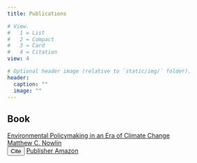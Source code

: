 ```yaml
---
title: Publications

# View.
#   1 = List
#   2 = Compact
#   3 = Card
#   4 = Citation
view: 4

# Optional header image (relative to `static/img/` folder).
header:
  caption: ""
  image: ""
---
```


## Book 

<div class="view-list-item" itemscope itemtype="http://schema.org/ScholarlyArticle">
  <i class="far fa-file-alt pub-icon" aria-hidden="true"></i>
  <a href="/publication/env-book/" itemprop="url"><span itemprop="name">Environmental Policymaking in an Era of Climate Change</span></a>
<div class="article-metadata" itemprop="author">
<span itemprop="author name" itemtype="http://schema.org/Person"><a href="/authors/admin/">Matthew C. Nowlin</a></span>
</div>
  
<div class="btn-links">
<button type="button" class="btn btn-outline-primary my-1 mr-1 btn-sm js-cite-modal"
        data-filename="/publication/env-book/env-book.bib">
  Cite
</button>

<a class="btn btn-outline-primary my-1 mr-1 btn-sm" href="https://www.routledge.com/Environmental-Policymaking-in-an-Era-of-Climate-Change-1st-Edition/Nowlin/p/book/9781138216938" target="_blank" rel="noopener">
    Publisher
  </a>

  
<a class="btn btn-outline-primary my-1 mr-1 btn-sm" href="https://www.amazon.com/Environmental-Policymaking-Era-Climate-Change/dp/1138216933/ref=sr_1_2?keywords=Environmental&#43;Policymaking&#43;in&#43;an&#43;Era&#43;of&#43;Climate&#43;Change&amp;qid=1560292196&amp;s=gateway&amp;sr=8-2" target="_blank" rel="noopener">
    Amazon
  </a>


  </div>
  

</div>
        </div>
